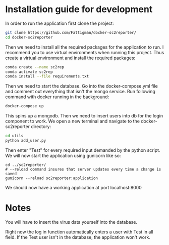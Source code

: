 # Installation guide for development

In order to run the application first clone the project:
```bash
git clone https://github.com/Fattigman/docker-sc2reporter/
cd docker-sc2reporter
```
Then we need to install all the required packages for the application to run. 
I recommend you to use virtual environments when running this project. 
Thus create a virtual environment and install the required packages:
```bash
conda create --name sc2rep
conda activate sc2rep
conda install --file requirements.txt
```
Then we need to start the database. Go into the docker-compose.yml file and comment out everything that isn't the mongo service.
Run following command with docker running in the background:
```bash
docker-compose up
```
This spins up a mongodb. Then we need to insert users into db for the login component to work.
We open a new terminal and navigate to the docker-sc2reporter directory:
```bash
cd utils
python add_user.py
```

Then enter "Test" for every required input demanded by the python script. 
We will now start the application using gunicorn like so:
```
cd ../sc2reporter/
# --reload command insures that server updates every time a change is saved
gunicorn --reload sc2reporter:application
```
We should now have a working application at port localhost:8000

# Notes
You will have to insert the virus data yourself into the database.

Right now the log in function automatically enters a user with Test in all field.
If the Test user isn't in the database, the application won't work.
